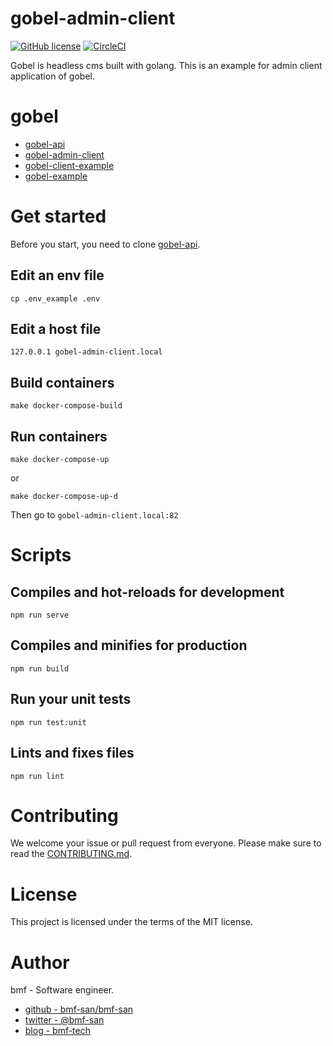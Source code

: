# gobel-admin-client
[![GitHub license](https://img.shields.io/github/license/bmf-san/gobel-admin-client)](https://github.com/bmf-san/gobel-admin-client/blob/master/LICENSE)
[![CircleCI](https://circleci.com/gh/bmf-san/gobel-admin-client.svg?style=svg)](https://circleci.com/gh/bmf-san/gobel-admin-client)

Gobel is headless cms built with golang. 
This is an example for admin client application of gobel.

# gobel
- [gobel-api](https://github.com/bmf-san/gobel-api)
- [gobel-admin-client](https://github.com/bmf-san/gobel-admin-client)
- [gobel-client-example](https://github.com/bmf-san/gobel-client-example)
- [gobel-example](https://github.com/bmf-san/gobel-example)

# Get started
Before you start, you need to clone [gobel-api](https://github.com/bmf-san/gobel-api).

## Edit an env file
```
cp .env_example .env
```

## Edit a host file
```
127.0.0.1 gobel-admin-client.local
```

## Build containers
```
make docker-compose-build
```

## Run containers
```
make docker-compose-up
```

or

```
make docker-compose-up-d
```

Then go to `gobel-admin-client.local:82`

# Scripts
## Compiles and hot-reloads for development
```
npm run serve
```

## Compiles and minifies for production
```
npm run build
```

## Run your unit tests
```
npm run test:unit
```

## Lints and fixes files
```
npm run lint
```

# Contributing
We welcome your issue or pull request from everyone.
Please make sure to read the [CONTRIBUTING.md](https://github.com/bmf-san/gobel-admin-client/.github/CONTRIBUTING.md).

# License
This project is licensed under the terms of the MIT license.

# Author
bmf - Software engineer.

- [github - bmf-san/bmf-san](https://github.com/bmf-san/bmf-san)
- [twitter - @bmf-san](https://twitter.com/bmf_san)
- [blog - bmf-tech](http://bmf-tech.com/)
